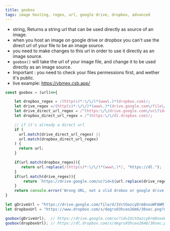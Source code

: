 ```yaml
---
title: goobox
tags: image hosting, regex, url, google drive, dropbox, advanced
---
```


- string, Returns a string url that can be used directly as source of an image.
- when you host an image on google drive or dropbox you can't use the direct url of your file to be an image source.
- you need to make changes to this url in order to use it directly as an image source.
- `goobox()` will take the url of your image file, and change it to be used directly as an image source.
- Important : you need to check your files permessions first, and wether it's public.
- live example: https://ybmex.csb.app/

```js
const goobox = (url)=>{

    let dropbox_regex = /(http(s)*:\/\/)*(www\.)*(dropbox.com)/;
    let drive_regex =/(http(s)*:\/\/)*(www\.)*(drive.google.com\/file\/d\/)/;
    let drive_direct_url_regex = /^(https:\/\/drive.google.com\/uc\?id=)/;
    let dropbox_direct_url_regex = /^(https:\/\/dl.dropbox.com)/;

    // if it's already a direct url
    if (
      url.match(drive_direct_url_regex) ||
      url.match(dropbox_direct_url_regex)
    ) {
      return url;
    }

    if(url.match(dropbox_regex)){
       return url.replace(/(http(s)*:\/\/)*(www\.)*/, "https://dl.");
    }
    if(url.match(drive_regex)){
        return `https://drive.google.com/uc?id=${url.replace(drive_regex, "").match(/[\w]*\//)[0].replace(/\//,"")}`;
    }
    return console.error('Wrong URL, not a vlid drobox or google drive url');
}
```

```js
let gDriveUrl = "https://drive.google.com/file/d/1VctOazcyDrm8nxoWFAWM_t5bxlpyLI9s/view?usp=sharing";
let dropboxUrl = "https://www.dropbox.com/s/degru93hceo26m6/30sec.png?dl=0";

goobox(gDriveUrl);  // https://drive.google.com/uc?id=1VctOazcyDrm8nxoWFAWM_t5bxlpyLI9s
goobox(dropboxUrl); // https://dl.dropbox.com/s/degru93hceo26m6/30sec.png?dl=0
```
